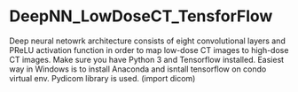 # DeepNN_LowDoseCT_TensforFlow
Deep neural netowrk architecture consists of eight convolutional layers and PReLU activation function in order to map low-dose CT images to high-dose CT images.
Make sure you have Python 3 and Tensorflow installed.
Easiest way in Windows is to install Anaconda and isntall tensorflow on condo virtual env.
Pydicom library is used. (import dicom)
